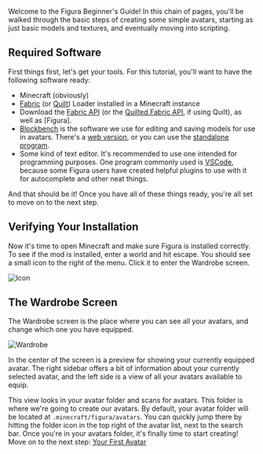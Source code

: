 Welcome to the Figura Beginner's Guide! In this chain of pages, you'll be walked through the basic steps of creating some simple avatars, starting as just basic models and textures, and eventually moving into scripting.

## Required Software
First things first, let's get your tools. For this tutorial, you'll want to have the following software ready:

- Minecraft (obviously)
- [Fabric](https://fabricmc.net/use/installer/) (or [Quilt](https://quiltmc.org/en/install/)) Loader installed in a Minecraft instance
- Download the [Fabric API](https://modrinth.com/mod/fabric-api) (or the [Quilted Fabric API](https://modrinth.com/mod/qsl/versions), if using Quilt), as well as [Figura].
- [Blockbench](https://www.blockbench.net/) is the software we use for editing and saving models for use in avatars. There's a [web version](https://web.blockbench.net/), or you can use the [standalone program](https://www.blockbench.net/downloads).
- Some kind of text editor. It's recommended to use one intended for programming purposes. One program commonly used is [VSCode](https://code.visualstudio.com/), because some Figura users have created helpful plugins to use with it for autocomplete and other neat things.

And that should be it! Once you have all of these things ready, you're all set to move on to the next step.

## Verifying Your Installation
Now it's time to open Minecraft and make sure Figura is installed correctly. To see if the mod is installed, enter a world and hit escape. You should see a small icon to the right of the menu. Click it to enter the Wardrobe screen.

![Icon](https://user-images.githubusercontent.com/83429328/184430698-0404f478-57a5-4837-a78b-08607d8320c7.PNG)

## The Wardrobe Screen
The Wardrobe screen is the place where you can see all your avatars, and change which one you have equipped.

![Wardrobe](https://user-images.githubusercontent.com/83429328/184431499-34b7c756-d246-4a46-be13-b2bd544e3a2d.png)

In the center of the screen is a preview for showing your currently equipped avatar. The right sidebar offers a bit of information about your currently selected avatar, and the left side is a view of all your avatars available to equip.

This view looks in your avatar folder and scans for avatars. This folder is where we're going to create our avatars. By default, your avatar folder will be located at `.minecraft/figura/avatars`. You can quickly jump there by hitting the folder icon in the top right of the avatar list, next to the search bar. Once you're in your avatars folder, it's finally time to start creating! Move on to the next step: [Your First Avatar](first_avatar/p1_json.md)
